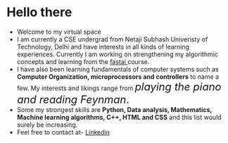 # Hello there
- Welcome to my virtual space 
- I am currently a CSE undergrad from Netaji Subhash Univeristy of Technology, Delhi and have interests in all kinds of learning experiences. Currently I am working on strengthening my algorithmic concepts and learning from the <a href = "http://fast.ai"> fastai </a> course.
- I have also been learning fundamentals of computer systems such as **Computer Organization, microprocessors and controllers** to name
a few. My interests and likings range from <font size = 5>*playing the piano and reading Feynman*.</font>
- Some my strongest skills are **Python, Data analysis, Mathematics, Machine learning algorithms, C++, HTML and CSS** and this list would surely be increasing.
- Feel free to contact at- <a href = "https://www.linkedin.com/in/harshit-gupta-75b2171b3/"> Linkedin </a> 
